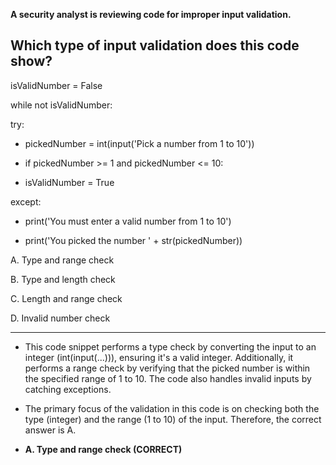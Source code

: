 **A security analyst is reviewing code for improper input validation.**
 
## Which type of input validation does this code show?
 
isValidNumber = False 

while not isValidNumber:
 
try: 

- pickedNumber = int(input('Pick a number from 1 to 10')) 

- if pickedNumber >= 1 and pickedNumber <= 10: 

- isValidNumber = True 
 
except: 

- print('You must enter a valid number from 1 to 10') 

- print('You picked the number ' + str(pickedNumber)) 

 
A. Type and range check

B. Type and length check

C. Length and range check

D. Invalid number check

---

- This code snippet performs a type check by converting the input to an integer (int(input(...))), ensuring it's a valid integer. Additionally, it performs a range check by verifying that the picked number is within the specified range of 1 to 10. The code also handles invalid inputs by catching exceptions.

- The primary focus of the validation in this code is on checking both the type (integer) and the range (1 to 10) of the input. Therefore, the correct answer is A.

- **A. Type and range check (CORRECT)**
